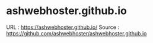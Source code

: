 # ashwebhoster.github.io

URL :  https://ashwebhoster.github.io/
Source : https://github.com/ashwebhoster/ashwebhoster.github.io
